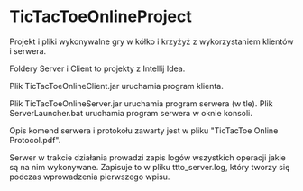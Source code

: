 # TicTacToeOnlineProject
Projekt i pliki wykonywalne gry w kółko i krzyżyż z wykorzystaniem klientów i serwera.

Foldery Server i Client to projekty z Intellij Idea.

Plik TicTacToeOnlineClient.jar uruchamia program klienta.

Plik TicTacToeOnlineServer.jar uruchamia program serwera (w tle).
Plik ServerLauncher.bat uruchamia program serwera w oknie konsoli.

Opis komend serwera i protokołu zawarty jest w pliku "TicTacToe Online Protocol.pdf".

Serwer w trakcie działania prowadzi zapis logów wszystkich operacji jakie są na nim wykonywane. Zapisuje to w pliku ttto_server.log, który tworzy się podczas wprowadzenia pierwszego wpisu.
